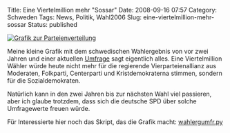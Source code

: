 Title: Eine Viertelmillion mehr "Sossar"
Date: 2008-09-16 07:57
Category: Schweden
Tags: News, Politik, Wahl2006
Slug: eine-viertelmillion-mehr-sossar
Status: published

[![Grafik zur
Parteienverteilung](/pic/wahlergumfr.png "Grafik zur Parteienverteilung")](/pic/wahlergumfr_l.png)

Meine kleine Grafik mit dem schwedischen Wahlergebnis von vor zwei
Jahren und einer aktuellen
[Umfrage](http://www.dn.se/DNet/jsp/polopoly.jsp?d=1042&a=828663) sagt
eigentlich alles. Eine Viertelmillion Wähler würde heute nicht mehr für
die regierende Vierparteienallianz aus Moderaten, Folkparti, Centerparti
und Kristdemokraterna stimmen, sondern für die Sozialdemokraten.

Natürlich kann in den zwei Jahren bis zur nächsten Wahl viel passieren,
aber ich glaube trotzdem, dass sich die deutsche SPD über solche
Umfragewerte freuen würde.

Für Interessierte hier noch das Skript, das die Grafik macht:
[wahlergumfr.py](/pic/wahlergumfr.py)

